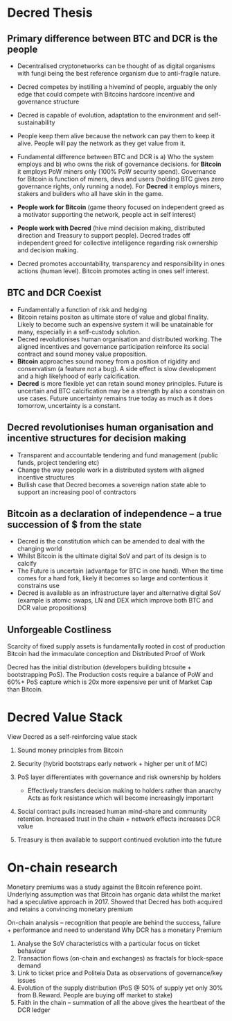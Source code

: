 # Decred Thesis

## Primary difference between BTC and DCR is the people
- Decentralised cryptonetworks can be thought of as digital organisms with fungi being the best reference organism due to anti-fragile nature.
- Decred competes by instilling a hivemind of people, arguably the only edge that could compete with Bitcoins hardcore incentive and governance structure
- Decred is capable of evolution, adaptation to the environment and self-sustainability

- People keep them alive because the network can pay them to keep it alive. People will pay the network as they get value from it.

- Fundamental difference between BTC and DCR is a) Who the system employs and b) who owns the risk of governance decisions. for **Bitcoin** it employs PoW miners only (100% PoW security spend). Governance for Bitcoin is function of miners, devs and users (holding BTC gives zero governance rights, only running a node). For **Decred** it employs miners, stakers and builders who all have skin in the game.

- **People work for Bitcoin** (game theory focused on independent greed as a motivator supporting the network, people act in self interest)
- **People work with Decred** (hive mind decision making, distributed direction and Treasury to support people). Decred trades off independent greed for collective intelligence regarding risk ownership and decision making.
- Decred promotes accountability, transparency and responsibility in ones actions (human level). Bitcoin promotes acting in ones self interest.

## BTC and DCR Coexist
- Fundamentally a function of risk and hedging
- Bitcoin retains positon as ultimate store of value and global finality. Likely to become such an expensive system it will be unatainable for many, especially in a self-custody solution. 
- Decred revolutionises human organisation and distributed working. The aligned incentives and governance participation reinforce its social contract and sound money value proposition.
- **Bitcoin** approaches sound money from a position of rigidity and conservatism (a feature not a bug). A side effect is slow development and a high likelyhood of early calcification.
- **Decred** is more flexible yet can retain sound money principles. Future is uncertain and BTC calcification may be a strength by also a constrain on use cases. Future uncertainty remains true today as much as it does tomorrow, uncertainty is a constant.


## Decred revolutionises human organisation and incentive structures for decision making
- Transparent and accountable tendering and fund management (public funds, project tendering etc)
- Change the way people work in a distributed system with aligned incentive structures
- Bullish case that Decred becomes a sovereign nation state able to support an increasing pool of contractors

## Bitcoin as a declaration of independence – a true succession of $ from the state
- Decred is the constitution which can be amended to deal with the changing world
- Whilst Bitcoin is the ultimate digital SoV and part of its design is to calcify
- The Future is uncertain (advantage for BTC in one hand). When the time comes for a hard fork, likely it becomes so large and contentious it constrains use
- Decred is available as an infrastructure layer and alternative digital SoV (example is atomic swaps, LN and DEX which improve both BTC and DCR value propositions)

## Unforgeable Costliness
Scarcity of fixed supply assets is fundamentally rooted in cost of production
Bitcoin had the immaculate conception and Distributed Proof of Work

Decred has the initial distribution (developers building btcsuite + bootstrapping PoS). The Production costs require a balance of PoW and 60%+ PoS capture which is 20x more expensive per unit of Market Cap than Bitcoin.

# Decred Value Stack
View Decred as a self-reinforcing value stack
1. Sound money principles from Bitcoin

 2. Security (hybrid bootstraps early network + higher per unit of MC)

3. PoS layer differentiates with governance and risk ownership by holders
    - Effectively transfers decision making to holders rather than anarchy
Acts as fork resistance which will become increasingly important 

4. Social contract pulls increased human mind-share and community retention. Increased trust in the chain + network effects increases DCR value

5. Treasury is then available to support continued evolution into the future

# On-chain research

Monetary premiums was a study against the Bitcoin reference point. Underlying assumption was that Bitcoin has organic data whilst the market had a speculative approach in 2017.
Showed that Decred has both acquired and retains a convincing monetary premium

On-chain analysis – recognition that people are behind the success, failure + performance and need to understand Why DCR has a monetary Premium
1. Analyse the SoV characteristics with a particular focus on ticket behaviour
2. Transaction flows (on-chain and exchanges) as fractals for block-space demand
3. Link to ticket price and Politeia Data as observations of governance/key issues
4. Evolution of the supply distribution (PoS @ 50% of supply yet only 30% from B.Reward. People are buying off market to stake)
5. Faith in the chain – summation of all the above gives the heartbeat of the DCR ledger

